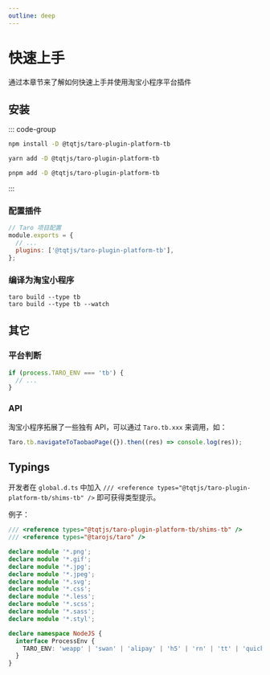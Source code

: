 ```yaml
---
outline: deep
---
```


# 快速上手

通过本章节来了解如何快速上手并使用淘宝小程序平台插件

## 安装

::: code-group

```sh [npm]
npm install -D @tqtjs/taro-plugin-platform-tb
```

```sh [yarn]
yarn add -D @tqtjs/taro-plugin-platform-tb
```

```sh [pnpm]
pnpm add -D @tqtjs/taro-plugin-platform-tb
```

:::

### 配置插件

```js
// Taro 项目配置
module.exports = {
  // ...
  plugins: ['@tqtjs/taro-plugin-platform-tb'],
};
```

### 编译为淘宝小程序

```shell
taro build --type tb
taro build --type tb --watch
```

## 其它

### 平台判断

```js
if (process.TARO_ENV === 'tb') {
  // ...
}
```

### API

淘宝小程序拓展了一些独有 API，可以通过 `Taro.tb.xxx` 来调用，如：

```js
Taro.tb.navigateToTaobaoPage({}).then((res) => console.log(res));
```

## Typings

开发者在 `global.d.ts` 中加入 `/// <reference types="@tqtjs/taro-plugin-platform-tb/shims-tb" />` 即可获得类型提示。

例子：

```ts
/// <reference types="@tqtjs/taro-plugin-platform-tb/shims-tb" />
/// <reference types="@tarojs/taro" />

declare module '*.png';
declare module '*.gif';
declare module '*.jpg';
declare module '*.jpeg';
declare module '*.svg';
declare module '*.css';
declare module '*.less';
declare module '*.scss';
declare module '*.sass';
declare module '*.styl';

declare namespace NodeJS {
  interface ProcessEnv {
    TARO_ENV: 'weapp' | 'swan' | 'alipay' | 'h5' | 'rn' | 'tt' | 'quickapp' | 'qq' | 'jd' | 'tb';
  }
}
```
